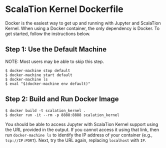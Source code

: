 
# ScalaTion Kernel Dockerfile

Docker is the easiest way to get up and running with Jupyter and ScalaTion
Kernel. When using a Docker container, the only dependency is Docker.
To get started, follow the instructions below.

## Step 1: Use the Default Machine

NOTE: Most users may be able to skip this step.

```
$ docker-machine stop default
$ docker-machine start default
$ docker-machine ls
$ eval "$(docker-machine env default)"
```

## Step 2: Build and Run Docker Image
```
$ docker build -t scalation_kernel .
$ docker run -it --rm -p 8888:8888 scalation_kernel
```

You should be able to access Jupyter with ScalaTion Kernel support using
the URL provided in the output. If you cannot access it using that 
link, then run `docker-machine ls` to identify the IP address of your
container (e.g., `tcp://IP:PORT`). Next, try the URL again, replacing
`localhost` with `IP`.
